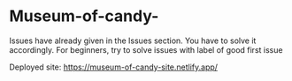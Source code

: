 # Museum-of-candy-

Issues have already given in the Issues section. You have to solve it accordingly.
For beginners, try to solve issues with label of good first issue

Deployed site: https://museum-of-candy-site.netlify.app/